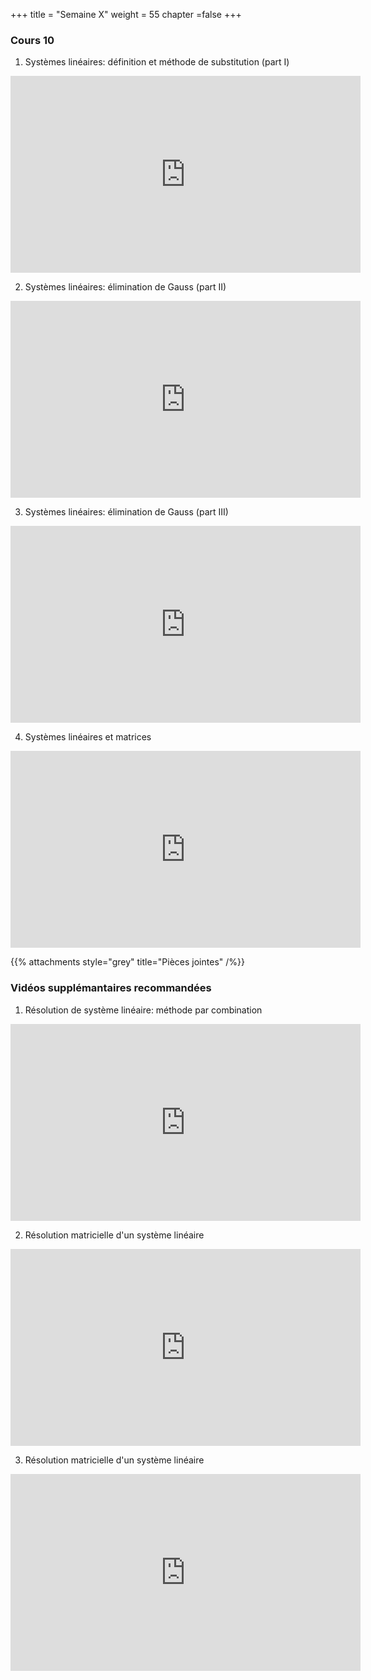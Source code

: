 +++
title = "Semaine X"
weight = 55
chapter =false
+++


### Cours 10

1) Systèmes linéaires: définition et méthode de substitution (part I)

<iframe width="560" height="315" src="https://www.youtube.com/embed/QellShuQGdA" frameborder="0" allow="accelerometer; autoplay; clipboard-write; encrypted-media; gyroscope; picture-in-picture" allowfullscreen></iframe>

2) Systèmes linéaires: élimination de Gauss (part II)

<iframe width="560" height="315" src="https://www.youtube.com/embed/j6PPJKSmS0U" frameborder="0" allow="accelerometer; autoplay; clipboard-write; encrypted-media; gyroscope; picture-in-picture" allowfullscreen></iframe>

3) Systèmes linéaires: élimination de Gauss (part III)

<iframe width="560" height="315" src="https://www.youtube.com/embed/nZkf-ENH93c" frameborder="0" allow="accelerometer; autoplay; clipboard-write; encrypted-media; gyroscope; picture-in-picture" allowfullscreen></iframe>


4) Systèmes linéaires et matrices

<iframe width="560" height="315" src="https://www.youtube.com/embed/1v5UnnlczVo" frameborder="0" allow="accelerometer; autoplay; clipboard-write; encrypted-media; gyroscope; picture-in-picture" allowfullscreen></iframe>


{{% attachments style="grey" title="Pièces jointes" /%}}


### Vidéos supplémantaires recommandées

1) Résolution de système linéaire: méthode par combination

<iframe width="560" height="315" src="https://www.youtube.com/embed/vA-55wZtLeE" frameborder="0" allow="accelerometer; autoplay; clipboard-write; encrypted-media; gyroscope; picture-in-picture" allowfullscreen></iframe>

2) Résolution matricielle d'un système linéaire

<iframe width="560" height="315" src="https://www.youtube.com/embed/lP1DGtZ8Wys" frameborder="0" allow="accelerometer; autoplay; clipboard-write; encrypted-media; gyroscope; picture-in-picture" allowfullscreen></iframe>

3) Résolution matricielle d'un système linéaire

<iframe width="560" height="315" src="https://www.youtube.com/embed/JVDrlTdzxiI" frameborder="0" allow="accelerometer; autoplay; clipboard-write; encrypted-media; gyroscope; picture-in-picture" allowfullscreen></iframe>